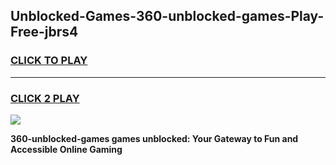 
## Unblocked-Games-360-unblocked-games-Play-Free-jbrs4
<h3>
<a href="https://premium76.site?title=360-unblocked-games&ref=22A">CLICK TO PLAY</a></h3>
<hr>

<h3>
<a href="https://premium76.site?title=360-unblocked-games&ref=22A">CLICK 2 PLAY</a>
  
</h3>

<a href="https://premium76.site?title=360-unblocked-games&ref=22A"><img src="https://clearcache.store/games.png"></a>


**360-unblocked-games games unblocked: Your Gateway to Fun and Accessible Online Gaming**
